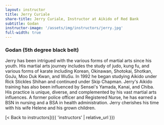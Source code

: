 ```yaml
---
layout: instructor
title: Jerry Curiale
share-title: Jerry Curiale, Instructor at Aikido of Red Bank
subtitle: Godan
instructor-image: '/assets/img/instructors/jerry.jpg'
full-width: true
---
```


### Godan (5th degree black belt)

Jerry has been intrigued with the various forms of martial arts since his youth. His martial arts journey includes the study of judo, kung fu, and various forms of karate including Korean, Okinawan, Shotokai, Shotkan, GoJu, Moo Duk Kwan, and WuSu. In 1992 he began studying Aikido under Rick Stickles Shihan and continued under Skip Chapman. Jerry's Aikido training has also been influenced by Sensei's Yamada, Kanai, and Chiba. His practice is unique, diverse, and complemented by his vast martial arts influences. A former police officer and Registered Nurse, he has earned a BSN in nursing and a BSA in health administration. Jerry cherishes his time with his wife Helene and his grown children.

[< Back to instructors]({{ 'instructors' | relative_url }})
